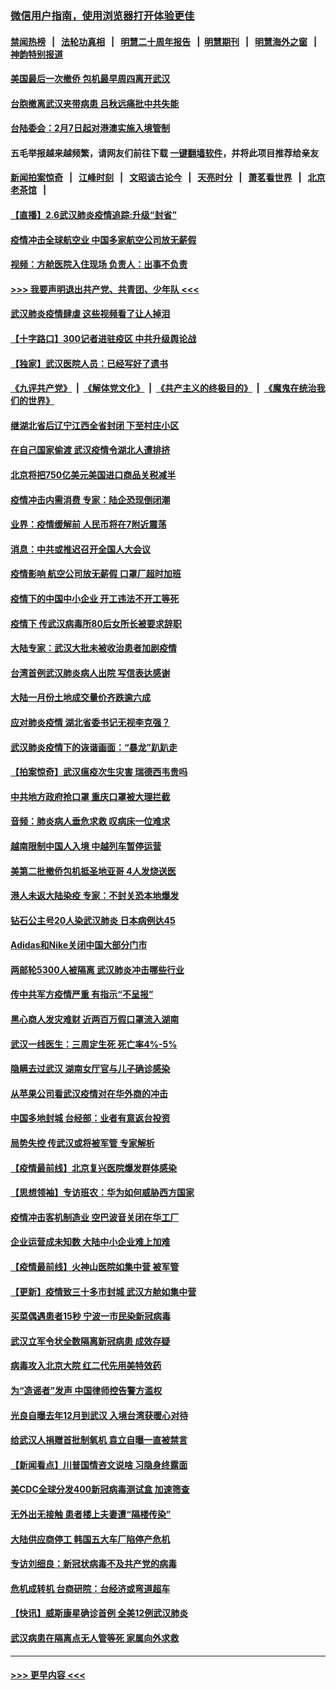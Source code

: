 ### [微信用户指南，使用浏览器打开体验更佳](https://github.com/gfw-breaker/banned-news1/blob/master/indexes/wechat-guide.md?t=0)
#### [禁闻热榜](热点新闻.md?t=0)  &nbsp;&nbsp;|&nbsp;&nbsp; [法轮功真相](https://github.com/gfw-breaker/truth/blob/master/README.md?t=0) &nbsp;&nbsp;|&nbsp;&nbsp; [明慧二十周年报告](https://github.com/gfw-breaker/mh-reports/blob/master/README.md?t=0) &nbsp;&nbsp;|&nbsp;&nbsp;[明慧期刊](https://github.com/gfw-breaker/mh-qikan) &nbsp;&nbsp;|&nbsp;&nbsp; [明慧海外之窗](https://github.com/gfw-breaker/mh-news/blob/master/README.md?t=0) &nbsp;&nbsp;|&nbsp;&nbsp; [神韵特别报道](https://github.com/gfw-breaker/mh-news/blob/master/shenyun.md?t=0)
#### [美国最后一次撤侨 包机最早周四离开武汉](../pages/nsc413/n11849395.md?t=02070011) 
#### [台胞撤离武汉夹带病患 吕秋远痛批中共失能](../pages/nsc413/n11849153.md?t=02070011) 
#### [台陆委会：2月7日起对港澳实施入境管制](../pages/nsc413/n11848681.md?t=02070011) 
#### 五毛举报越来越频繁，请网友们前往下载 [一键翻墙软件](https://github.com/gfw-breaker/ssr-accounts)，并将此项目推荐给亲友
#### [新闻拍案惊奇](https://github.com/gfw-breaker/banned-news1/blob/master/pages/link4.md) &nbsp;&nbsp;|&nbsp;&nbsp; [江峰时刻](https://github.com/gfw-breaker/banned-news1/blob/master/pages/link4.md) &nbsp;&nbsp;|&nbsp;&nbsp; [文昭谈古论今](https://github.com/gfw-breaker/banned-news1/blob/master/pages/link4.md) &nbsp;&nbsp;|&nbsp;&nbsp; [天亮时分](https://github.com/gfw-breaker/banned-news1/blob/master/pages/link4.md) &nbsp;&nbsp;|&nbsp;&nbsp; [萧茗看世界](https://github.com/gfw-breaker/banned-news1/blob/master/pages/link4.md) &nbsp;&nbsp;|&nbsp;&nbsp; [北京老茶馆](https://github.com/gfw-breaker/banned-news1/blob/master/pages/link4.md) &nbsp;&nbsp;|&nbsp;&nbsp; 
#### [【直播】2.6武汉肺炎疫情追踪:升级“封省”](../pages/nsc413/n11848948.md?t=02070011) 
#### [疫情冲击全球航空业 中国多家航空公司放无薪假](../pages/nsc413/n11849188.md?t=02070011) 
#### [视频：方舱医院入住现场 负责人：出事不负责](../pages/nsc413/n11845312.md?t=02070011) 
#### [>>> 我要声明退出共产党、共青团、少年队 <<<](https://github.com/begood0513/goodnews/blob/master/quit/letter.md) 
#### [武汉肺炎疫情肆虐 这些视频看了让人掉泪](../pages/nsc413/n11848904.md?t=02070011) 
#### [【十字路口】300记者进驻疫区 中共升级舆论战](../pages/nsc413/n11847578.md?t=02070011) 
#### [【独家】武汉医院人员：已经写好了遗书](../pages/nsc413/n11848942.md?t=02070011) 
#### [《九评共产党》](https://github.com/begood0513/9ping.md/blob/master/README.md) &nbsp;|&nbsp; [《解体党文化》](../../../../jtdwh.md/blob/master/README.md)  &nbsp;|&nbsp; [《共产主义的终极目的》](../../../../gczydzjmd.md/blob/master/README.md) &nbsp;|&nbsp; [《魔鬼在统治我们的世界》](../../../../mgztzwmdsj.md/blob/master/README.md) 
#### [继湖北省后辽宁江西全省封闭 下至村庄小区](../pages/nsc413/n11848814.md?t=02070011) 
#### [在自己国家偷渡 武汉疫情令湖北人遭排挤](../pages/nsc413/n11848737.md?t=02070011) 
#### [北京将把750亿美元美国进口商品关税减半](../pages/nsc413/n11848896.md?t=02070011) 
#### [疫情冲击内需消费 专家：陆企恐现倒闭潮](../pages/nsc413/n11849265.md?t=02070011) 
#### [业界：疫情缓解前 人民币将在7附近震荡](../pages/nsc413/n11848445.md?t=02070011) 
#### [消息：中共或推迟召开全国人大会议](../pages/nsc413/n11848698.md?t=02070011) 
#### [疫情影响 航空公司放无薪假 口罩厂超时加班](../pages/nsc413/n11848173.md?t=02070011) 
#### [疫情下的中国中小企业 开工违法不开工等死](../pages/nsc413/n11848520.md?t=02070011) 
#### [疫情下 传武汉病毒所80后女所长被要求辞职](../pages/nsc413/n11842494.md?t=02070011) 
#### [大陆专家：武汉大批未被收治患者加剧疫情](../pages/nsc413/n11848163.md?t=02070011) 
#### [台湾首例武汉肺炎病人出院 写信表达感谢](../pages/nsc413/n11848408.md?t=02070011) 
#### [大陆一月份土地成交量价齐跌逾六成](../pages/nsc413/n11847770.md?t=02070011) 
#### [应对肺炎疫情 湖北省委书记无视李克强？](../pages/nsc413/n11848018.md?t=02070011) 
#### [武汉肺炎疫情下的诙谐画面：“暴龙”趴趴走](../pages/nsc413/n11848057.md?t=02070011) 
#### [【拍案惊奇】武汉瘟疫次生灾害 瑞德西韦贵吗](../pages/nsc413/n11847587.md?t=02070011) 
#### [中共地方政府抢口罩 重庆口罩被大理拦截](../pages/nsc413/n11848150.md?t=02070011) 
#### [音频：肺炎病人垂危求救 叹病床一位难求](../pages/nsc413/n11847883.md?t=02070011) 
#### [越南限制中国人入境 中越列车暂停运营](../pages/nsc413/n11847844.md?t=02070011) 
#### [美第二批撤侨包机抵圣地亚哥 4人发烧送医](../pages/nsc413/n11847923.md?t=02070011) 
#### [港人未返大陆染疫 专家：不封关恐本地爆发](../pages/nsc413/n11848021.md?t=02070011) 
#### [钻石公主号20人染武汉肺炎 日本病例达45](../pages/nsc413/n11847823.md?t=02070011) 
#### [Adidas和Nike关闭中国大部分门市](../pages/nsc413/n11847720.md?t=02070011) 
#### [两邮轮5300人被隔离 武汉肺炎冲击哪些行业](../pages/nsc413/n11847456.md?t=02070011) 
#### [传中共军方疫情严重 有指示“不呈报”](../pages/nsc413/n11847828.md?t=02070011) 
#### [黑心商人发灾难财 近两百万假口罩流入湖南](../pages/nsc413/n11847794.md?t=02070011) 
#### [武汉一线医生：三周定生死 死亡率4%-5%](../pages/nsc413/n11847780.md?t=02070011) 
#### [隐瞒去过武汉 湖南女厅官与儿子确诊感染](../pages/nsc413/n11847669.md?t=02070011) 
#### [从苹果公司看武汉疫情对在华外商的冲击](../pages/nsc413/n11847586.md?t=02070011) 
#### [中国多地封城 台经部：业者有意返台投资](../pages/nsc413/n11847732.md?t=02070011) 
#### [局势失控 传武汉或将被军管 专家解析](../pages/nsc413/n11847458.md?t=02070011) 
#### [【疫情最前线】北京复兴医院爆发群体感染](../pages/nsc413/n11847626.md?t=02070011) 
#### [【思想领袖】专访班农：华为如何威胁西方国家](../pages/nsc413/n11847306.md?t=02070011) 
#### [疫情冲击客机制造业 空巴波音关闭在华工厂](../pages/nsc413/n11847550.md?t=02070011) 
#### [企业运营成未知数 大陆中小企业难上加难](../pages/nsc413/n11847477.md?t=02070011) 
#### [【疫情最前线】火神山医院如集中营 被军管](../pages/nsc413/n11847524.md?t=02070011) 
#### [【更新】疫情致三十多市封城 武汉方舱如集中营](../pages/nsc413/n11801312.md?t=02070011) 
#### [买菜偶遇患者15秒 宁波一市民染新冠病毒](../pages/nsc413/n11847294.md?t=02070011) 
#### [武汉立军令状全数隔离新冠病患 成效存疑](../pages/nsc413/n11847328.md?t=02070011) 
#### [病毒攻入北京大院 红二代先用美特效药](../pages/nsc413/n11847427.md?t=02070011) 
#### [为“造谣者”发声 中国律师控告警方滥权](../pages/nsc413/n11847326.md?t=02070011) 
#### [光良自曝去年12月到武汉 入境台湾获暖心对待](../pages/nsc413/n11847243.md?t=02070011) 
#### [给武汉人捐赠首批制氧机 袁立自曝一直被禁言](../pages/nsc413/n11846974.md?t=02070011) 
#### [【新闻看点】川普国情咨文说啥 习隐身终露面](../pages/nsc413/n11847016.md?t=02070011) 
#### [美CDC全球分发400新冠病毒测试盒 加速筛查](../pages/nsc413/n11847260.md?t=02070011) 
#### [无外出无接触 患者楼上夫妻遭“隔楼传染”](../pages/nsc413/n11847233.md?t=02070011) 
#### [大陆供应商停工 韩国五大车厂陷停产危机](../pages/nsc413/n11847062.md?t=02070011) 
#### [专访刘细良：新冠状病毒不及共产党的病毒](../pages/nsc413/n11847164.md?t=02070011) 
#### [危机成转机 台商研院：台经济或弯道超车](../pages/nsc413/n11846448.md?t=02070011) 
#### [【快讯】威斯康星确诊首例 全美12例武汉肺炎](../pages/nsc413/n11847162.md?t=02070011) 
#### [武汉病患在隔离点无人管等死 家属向外求救](../pages/nsc413/n11847020.md?t=02070011) 

----
#### [ >>> 更早内容 <<< ](../indexes/nsc413-earlier.md)
